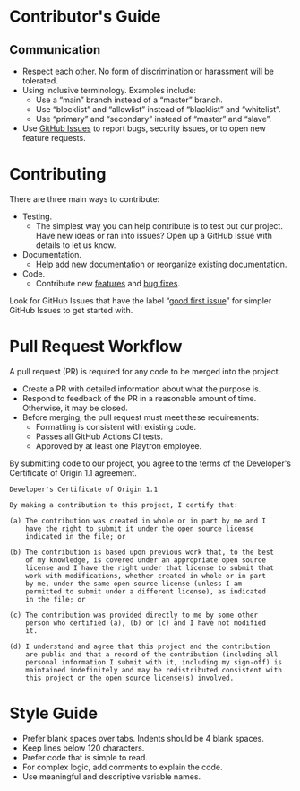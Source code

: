 # Contributor's Guide

## Communication

- Respect each other. No form of discrimination or harassment will be tolerated.
- Using inclusive terminology. Examples include:
    - Use a “main” branch instead of a “master” branch.
    - Use “blocklist” and “allowlist” instead of “blacklist” and “whitelist”.
    - Use “primary” and “secondary” instead of “master” and “slave”.
- Use [GitHub Issues](https://github.com/playtron-os/playtron-os/issues) to report bugs, security issues, or to open new feature requests.

# Contributing

There are three main ways to contribute:

- Testing.
    - The simplest way you can help contribute is to test out our project. Have new ideas or ran into issues? Open up a GitHub Issue with details to let us know.
- Documentation.
    - Help add new [documentation](https://github.com/playtron-os/playtron-os/issues?q=is%3Aopen+is%3Aissue+label%3Adocumentation) or reorganize existing documentation.
- Code.
    - Contribute new [features](https://github.com/playtron-os/playtron-os/issues?q=is%3Aopen+is%3Aissue+label%3Aenhancement) and [bug fixes](https://github.com/playtron-os/playtron-os/issues?q=is%3Aopen+is%3Aissue+label%3Abug).

Look for GitHub Issues that have the label “[good first issue](https://github.com/playtron-os/playtron-os/issues?q=is%3Aopen+is%3Aissue+label%3A%22good+first+issue%22)” for simpler GitHub Issues to get started with.

# Pull Request Workflow

A pull request (PR) is required for any code to be merged into the project.

- Create a PR with detailed information about what the purpose is.
- Respond to feedback of the PR in a reasonable amount of time. Otherwise, it may be closed.
- Before merging, the pull request must meet these requirements:
    - Formatting is consistent with existing code.
    - Passes all GitHub Actions CI tests.
    - Approved by at least one Playtron employee.

By submitting code to our project, you agree to the terms of the Developer's Certificate of Origin 1.1 agreement.

```
Developer's Certificate of Origin 1.1

By making a contribution to this project, I certify that:

(a) The contribution was created in whole or in part by me and I
    have the right to submit it under the open source license
    indicated in the file; or

(b) The contribution is based upon previous work that, to the best
    of my knowledge, is covered under an appropriate open source
    license and I have the right under that license to submit that
    work with modifications, whether created in whole or in part
    by me, under the same open source license (unless I am
    permitted to submit under a different license), as indicated
    in the file; or

(c) The contribution was provided directly to me by some other
    person who certified (a), (b) or (c) and I have not modified
    it.

(d) I understand and agree that this project and the contribution
    are public and that a record of the contribution (including all
    personal information I submit with it, including my sign-off) is
    maintained indefinitely and may be redistributed consistent with
    this project or the open source license(s) involved.
```

# Style Guide

- Prefer blank spaces over tabs. Indents should be 4 blank spaces.
- Keep lines below 120 characters.
- Prefer code that is simple to read.
- For complex logic, add comments to explain the code.
- Use meaningful and descriptive variable names.
